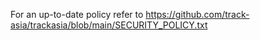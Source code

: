 For an up-to-date policy refer to
https://github.com/track-asia/trackasia/blob/main/SECURITY_POLICY.txt
